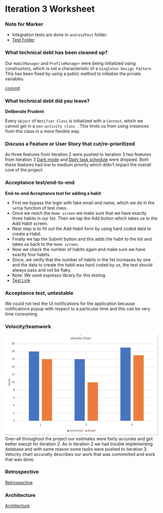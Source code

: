# Iteration 3 Worksheet

### Note for Marker 
* Integration tests are done in ```androidTest``` folder.
* [Test Folder](https://code.cs.umanitoba.ca/3350-winter-2021-a02/group-12/good-habits-a02-12/-/tree/master/app/src/androidTest/java/com/example/goodhabit)
### What technical debt has been cleaned up?
Our ```HabitManager``` and ```ProfileManager``` were being initialized using constructors, which is not a characteristic of a ```Singleton Design Pattern```. This has been fixed by using a public method to initialize the private variables.

[commit](https://code.cs.umanitoba.ca/3350-winter-2021-a02/group-12/good-habits-a02-12/-/commit/6da6ad8895d215d65fe742393c398f4e352fa28f)

### What technical debt did you leave?
**Deliberate Prudent**

Every ```object``` of ```Notifier Class``` is initialized with a ```Context```, which we cannot get in a ```non-activity class ```. This limits us from using instances from this class in a more flexible way. 

### Discuss a Feature or User Story that cut/re-prioritized
As three features from iteration 2 were pushed to iteration 3 two features from iteration 3 [Dark mode](https://code.cs.umanitoba.ca/3350-winter-2021-a02/group-12/good-habits-a02-12/-/issues/12) and  [Daily task schedule](https://code.cs.umanitoba.ca/3350-winter-2021-a02/group-12/good-habits-a02-12/-/issues/11) were dropped. Both these features had low to medium priority which didn't impact the overall core of the project.

### Acceptance test/end-to-end
**End-to-end Acceptance test for adding a habit**
* First we bypass the login with fake email and name, which we do in the ```setUp``` function of test class.
* Once we reach the ```Home screen``` we make sure that we have exactly three habits in our list. Then we tap the Add button which takes us to the Add Habit screen. 
* Next step is to fill out the Add Habit form by using hard coded data to create a Habit.
* Finally we tap the Submit button and this adds the habit to the list and takes us back to the ```Home screen```.
* Now we check the number of habits again and make sure we have exactly four habits.
* Since, we verify that the number of habits in the list increases by one and the data to create the habit was hard coded by us, the test should always pass and not be flaky.
* Note: We used espresso library for this testing.
* [Test Link](https://code.cs.umanitoba.ca/3350-winter-2021-a02/group-12/good-habits-a02-12/-/blob/c64cb7583998e04479582b1c138fa634aa3b3845/app/src/androidTest/java/com/example/goodhabit/SystemTests/AddHabitST.java)

### Acceptance test, untestable
We could not test the UI notifications for the application because notifications popup with respect to a particular time and this can be very time consuming.

### Velocity/teamwork
![Velocity](docs/Velocity.png)
Over-all throughout the project our esitmates were fairly accurate and got better execpt for iteration 2. As in iteration 2 we had trouble implementing database and with same reason some tasks were pushed to iteration 3. Velocity chart accuratly describes our work that was commmited and work that was done.

### Retrospective

[Retrospective](https://code.cs.umanitoba.ca/3350-winter-2021-a02/group-12/good-habits-a02-12/-/blob/master/docs/Retrospective.md)

### Architecture

[Architecture](https://code.cs.umanitoba.ca/3350-winter-2021-a02/group-12/good-habits-a02-12/-/blob/master/docs/ARCHITECTURE.md)
